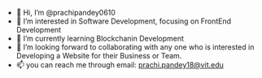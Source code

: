 - 👋 Hi, I’m @prachipandey0610
- 👀 I’m interested in Software Development, focusing on FrontEnd Development
- 🌱 I’m currently learning Blockchanin Development
- 💞️ I’m looking forward to collaborating with any one who is interested in Developing a Website for their Business or Team.
- 📫 you can reach me through email: prachi.pandey18@vit.edu

<!---
prachipandey0610/prachipandey0610 is a ✨ special ✨ repository because its `README.md` (this file) appears on your GitHub profile.
You can click the Preview link to take a look at your changes.
--->

